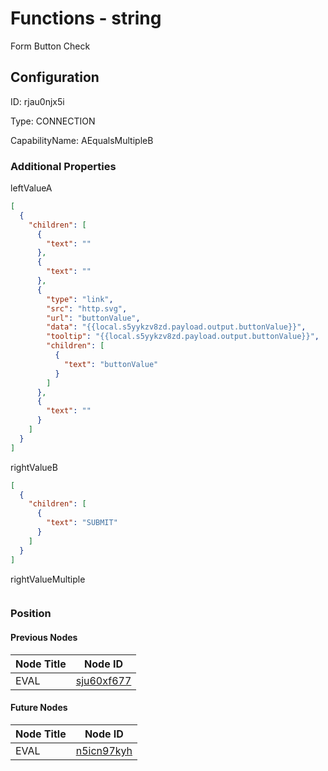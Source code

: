 # Functions - string 
Form Button Check
## Configuration
ID:  rjau0njx5i

Type: CONNECTION 

CapabilityName: AEqualsMultipleB






### Additional Properties
leftValueA
```json 
[
  {
    "children": [
      {
        "text": ""
      },
      {
        "text": ""
      },
      {
        "type": "link",
        "src": "http.svg",
        "url": "buttonValue",
        "data": "{{local.s5yykzv8zd.payload.output.buttonValue}}",
        "tooltip": "{{local.s5yykzv8zd.payload.output.buttonValue}}",
        "children": [
          {
            "text": "buttonValue"
          }
        ]
      },
      {
        "text": ""
      }
    ]
  }
]
```


rightValueB
```json 
[
  {
    "children": [
      {
        "text": "SUBMIT"
      }
    ]
  }
]
```


rightValueMultiple
```
```





### Position

#### Previous Nodes
| Node Title | Node ID |
| :------------- | ------------ |
| EVAL | [sju60xf677](./sju60xf677.md) | 
 
 #### Future Nodes
| Node Title | Node ID |
| :------------- | ------------ |
| EVAL |[n5icn97kyh](./n5icn97kyh.md) | 